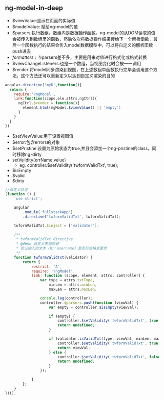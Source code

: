 ## ng-model-in-deep

+ $viewValue:显示在页面的实际值
+ $modelValue: 赋给ng-model的值
+ $parsers:执行数组，数组内是数据操作函数，ng-model的从DOM读取的值会被传入到数组里的函数，然后依次将数据操作结果传给下一个解析函数，最后一个函数执行的结果会传入model数据模型中，可以将自定义的解析函数push进去
+ $formatters:与$parsers差不多，主要是用来对值进行格式化或格式转换
+ $viewChangeListeners:也是一个数组，当视图变化时会被一一调用
+ $render:将model同步渲染到视图，在上述数组中函数执行完毕会调用这个方法，这个方法还可以重新定义以达到自定义渲染的目的

```js
angular.directive('myD',function(){
  return {
    require:'?ngModel',
    link:function(scope,ele,attrs,ngCtrl){
      ngCtrl.$render = function(){
        element.html(mgModel.$viewValue() || 'empty')
      }
    }
  }
})

```

+ $setViewValue:用于设置视图值
+ $error:包含errors的对象
+ $setPristine:设置为原始状态为true,并且会添加一个ng-pristine的class，同时移除ng-dirty
+ setValidity(errName,value)
  * eg. controller.$setValidity('twformValidTxt', true);
+ $isEmpty
+ $valid
+ $dirty

```js
//自定义验证
(function () {
    'use strict';

    angular
        .module('fullstackApp')
        .directive('twformValidTxt', twformValidTxt);

    twformValidTxt.$inject = ['validator'];
    
    /**
     * twformValidTxt directive
     * @desc 自定义表单验证
     * 验证输入的文本（如：username）是否符合格式要求
     */
    function twformValidTxt(validator) {
        return {
            restrict: 'A',
            require: '?ngModel',
            link: function (scope, element, attrs, controller) {
                var type = attrs.txtType,
                    minLen = attrs.minLen,
                    maxLen = attrs.maxLen;

                console.log(controller);
                controller.$parsers.push(function (viewVal) {
                    var empty = controller.$isEmpty(viewVal);

                    if (empty) {
                        controller.$setValidity('twformValidTxt', true);
                        return undefined;
                    }

                    if (validator.isValidTxt(type, viewVal, minLen, maxLen)) {
                        controller.$setValidity('twformValidTxt', true);
                        return viewVal;
                    } else {
                        controller.$setValidity('twformValidTxt', false);
                        return undefined;
                    }
                });

            }
        };
    }
})();

```
